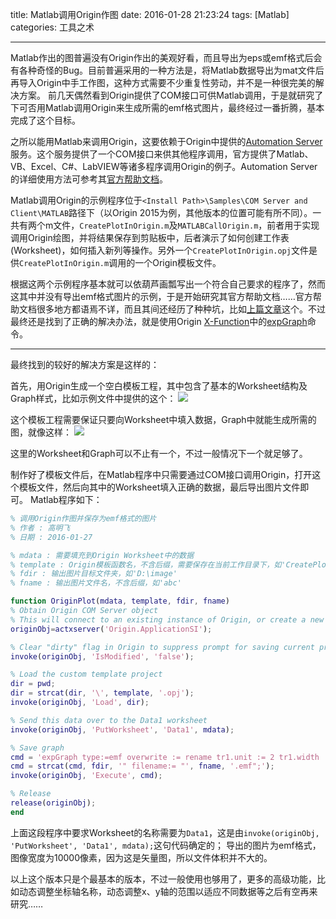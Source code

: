 title: Matlab调用Origin作图
date: 2016-01-28 21:23:24
tags: [Matlab]
categories: 工具之术

---

Matlab作出的图普遍没有Origin作出的美观好看，而且导出为eps或emf格式后会有各种奇怪的Bug。目前普遍采用的一种方法是，将Matlab数据导出为mat文件后再导入Origin中手工作图，这种方式需要不少重复性劳动，并不是一种很完美的解决方案。
前几天偶然看到Origin提供了COM接口可供Matlab调用，于是就研究了下可否用Matlab调用Origin来生成所需的emf格式图片，最终经过一番折腾，基本完成了这个目标。

<!--more-->

之所以能用Matlab来调用Origin，这要依赖于Origin中提供的[Automation Server](http://www.originlab.com/index.aspx?go=Products/Origin/Programming/AutomationServer)服务。这个服务提供了一个COM接口来供其他程序调用，官方提供了Matlab、VB、Excel、C#、LabVIEW等诸多程序调用Origin的例子。Automation Server的详细使用方法可参考其[官方帮助文档](http://www.originlab.com/doc/COM)。

Matlab调用Origin的示例程序位于`<Install Path>\Samples\COM Server and Client\MATLAB`路径下（以Origin 2015为例，其他版本的位置可能有所不同）。一共有两个m文件，`CreatePlotInOrigin.m`及`MATLABCallOrigin.m`，前者用于实现调用Origin绘图，并将结果保存到剪贴板中，后者演示了如何创建工作表(Worksheet)，如何插入新列等操作。另外一个`CreatePlotInOrigin.opj`文件是供`CreatePlotInOrigin.m`调用的一个Origin模板文件。

根据这两个示例程序基本就可以依葫芦画瓢写出一个符合自己要求的程序了，然而这其中并没有导出emf格式图片的示例，于是开始研究其官方帮助文档……官方帮助文档很多地方都语焉不详，而且其间还经历了种种坑，比如[上篇文章](http://GaoMF.cn/2016/01/27/Origin%20Script%20Window%20%E6%89%A7%E8%A1%8C%E8%84%9A%E6%9C%AC%E4%BB%A3%E7%A0%81%E7%9A%84%E6%96%B9%E6%B3%95/)这个。不过最终还是找到了正确的解决办法，就是使用Origin [X-Function](http://www.originlab.com/doc/X-Function)中的[expGraph](http://www.originlab.com/doc/X-Function/ref/expGraph)命令。

----------

最终找到的较好的解决方案是这样的：

首先，用Origin生成一个空白模板工程，其中包含了基本的Worksheet结构及Graph样式，比如示例文件中提供的这个：
![](https://pic.gaomf.store/Matlab20160128204513.png)

这个模板工程需要保证只要向Worksheet中填入数据，Graph中就能生成所需的图，就像这样：
![](https://pic.gaomf.store/Matlab20160128205045.png)

这里的Worksheet和Graph可以不止有一个，不过一般情况下一个就足够了。

制作好了模板文件后，在Matlab程序中只需要通过COM接口调用Origin，打开这个模板文件，然后向其中的Worksheet填入正确的数据，最后导出图片文件即可。
Matlab程序如下：
```Matlab
% 调用Origin作图并保存为emf格式的图片
% 作者 : 高明飞
% 日期 : 2016-01-27

% mdata : 需要填充到Origin Worksheet中的数据
% template : Origin模板函数名，不含后缀，需要保存在当前工作目录下，如'CreatePlotInOrigin'
% fdir : 输出图片目标文件夹，如'D:\image'
% fname : 输出图片文件名，不含后缀，如'abc'

function OriginPlot(mdata, template, fdir, fname)
% Obtain Origin COM Server object
% This will connect to an existing instance of Origin, or create a new one if none exist
originObj=actxserver('Origin.ApplicationSI');

% Clear "dirty" flag in Origin to suppress prompt for saving current project
invoke(originObj, 'IsModified', 'false');

% Load the custom template project
dir = pwd;
dir = strcat(dir, '\', template, '.opj');
invoke(originObj, 'Load', dir);

% Send this data over to the Data1 worksheet
invoke(originObj, 'PutWorksheet', 'Data1', mdata);

% Save graph
cmd = 'expGraph type:=emf overwrite := rename tr1.unit := 2 tr1.width := 10000 path:= "';
cmd = strcat(cmd, fdir, '" filename:= "', fname, '.emf";');
invoke(originObj, 'Execute', cmd);

% Release
release(originObj);
end
```
上面这段程序中要求Worksheet的名称需要为`Data1`，这是由`invoke(originObj, 'PutWorksheet', 'Data1', mdata);`这句代码确定的；
导出的图片为emf格式，图像宽度为10000像素，因为这是矢量图，所以文件体积并不大的。

以上这个版本只是个最基本的版本，不过一般使用也够用了，更多的高级功能，比如动态调整坐标轴名称，动态调整x、y轴的范围以适应不同数据等之后有空再来研究……
